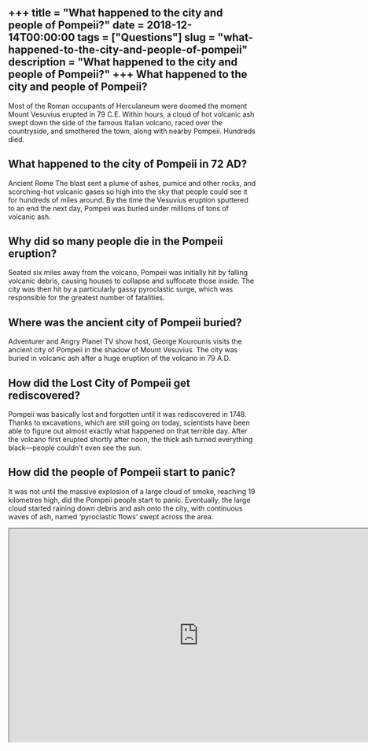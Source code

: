 +++
title = "What happened to the city and people of Pompeii?"
date = 2018-12-14T00:00:00
tags = ["Questions"]
slug = "what-happened-to-the-city-and-people-of-pompeii"
description = "What happened to the city and people of Pompeii?"
+++
What happened to the city and people of Pompeii?
------------------------------------------------

Most of the Roman occupants of Herculaneum were doomed the moment Mount Vesuvius erupted in 79 C.E. Within hours, a cloud of hot volcanic ash swept down the side of the famous Italian volcano, raced over the countryside, and smothered the town, along with nearby Pompeii. Hundreds died.

What happened to the city of Pompeii in 72 AD?
----------------------------------------------

Ancient Rome The blast sent a plume of ashes, pumice and other rocks, and scorching-hot volcanic gases so high into the sky that people could see it for hundreds of miles around. By the time the Vesuvius eruption sputtered to an end the next day, Pompeii was buried under millions of tons of volcanic ash.

Why did so many people die in the Pompeii eruption?
---------------------------------------------------

Seated six miles away from the volcano, Pompeii was initially hit by falling volcanic debris, causing houses to collapse and suffocate those inside. The city was then hit by a particularly gassy pyroclastic surge, which was responsible for the greatest number of fatalities.

Where was the ancient city of Pompeii buried?
---------------------------------------------

Adventurer and Angry Planet TV show host, George Kourounis visits the ancient city of Pompeii in the shadow of Mount Vesuvius. The city was buried in volcanic ash after a huge eruption of the volcano in 79 A.D.

How did the Lost City of Pompeii get rediscovered?
--------------------------------------------------

Pompeii was basically lost and forgotten until it was rediscovered in 1748. Thanks to excavations, which are still going on today, scientists have been able to figure out almost exactly what happened on that terrible day. After the volcano first erupted shortly after noon, the thick ash turned everything black—people couldn’t even see the sun.

How did the people of Pompeii start to panic?
---------------------------------------------

It was not until the massive explosion of a large cloud of smoke, reaching 19 kilometres high, did the Pompeii people start to panic. Eventually, the large cloud started raining down debris and ash onto the city, with continuous waves of ash, named ‘pyroclastic flows’ swept across the area.

<iframe allow="accelerometer; autoplay; clipboard-write; encrypted-media; gyroscope; picture-in-picture" allowfullscreen="" class="__youtube_prefs__  epyt-is-override  no-lazyload" data-no-lazy="1" data-origheight="433" data-origwidth="770" data-skipgform_ajax_framebjll="" height="433" id="_ytid_24828" loading="lazy" src="https://www.youtube.com/embed/XPkgL_VxFqc?enablejsapi=1&autoplay=0&cc_load_policy=0&cc_lang_pref=&iv_load_policy=1&loop=0&modestbranding=0&rel=1&fs=1&playsinline=0&autohide=2&theme=dark&color=red&controls=1&" title="YouTube player" width="770"></iframe>